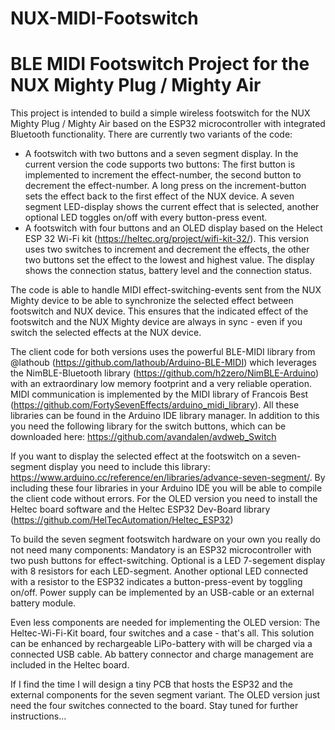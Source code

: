 # NUX-MIDI-Footswitch
# BLE MIDI Footswitch Project for the NUX Mighty Plug / Mighty Air

This project is intended to build a simple wireless footswitch for the NUX Mighty Plug / Mighty Air based on the ESP32 microcontroller with integrated Bluetooth functionality. There are currently two variants of the code:
- A footswitch with two buttons and a seven segment display. In the current version the code supports two buttons: The first button is implemented to increment the effect-number, the second button to decrement the effect-number. A long press on the increment-button sets the effect back to the first effect of the NUX device. A seven segment LED-display shows the current effect that is selected, another optional LED toggles on/off with every button-press event.
- A footswitch with four buttons and an OLED display based on the Helect ESP 32 Wi-Fi kit (https://heltec.org/project/wifi-kit-32/). This version uses two switches to increment and decrement the effects, the other two buttons set the effect to the lowest and highest value. The display shows the connection status, battery level and the connection status.


The code is able to handle MIDI effect-switching-events sent from the NUX Mighty device to be able to synchronize the selected effect between footswitch and NUX device. This ensures that the indicated effect of the footswitch and the NUX Mighty device are always in sync - even if you switch the selected effects at the NUX device.

The client code for both versions uses the powerful BLE-MIDI library from @lathoub (https://github.com/lathoub/Arduino-BLE-MIDI) which leverages the NimBLE-Bluetooth library (https://github.com/h2zero/NimBLE-Arduino) with an extraordinary low memory footprint and a very reliable operation. MIDI communication is implemented by the MIDI library of Francois Best (https://github.com/FortySevenEffects/arduino_midi_library). All these libraries can be found in the Arduino IDE library manager. In addition to this you need the following library for the switch buttons, which can be downloaded here: https://github.com/avandalen/avdweb_Switch

If you want to display the selected effect at the footswitch on a seven-segment display you need to include this library: https://www.arduino.cc/reference/en/libraries/advance-seven-segment/. By including these four libraries in your Arduino IDE you will be able to compile the client code without errors.
For the OLED version you need to install the Heltec board software and the Heltec ESP32 Dev-Board library (https://github.com/HelTecAutomation/Heltec_ESP32)

To build the seven segment footswitch hardware on your own you really do not need many components: Mandatory is an ESP32 microcontroller with two push buttons for effect-switching. Optional is a LED 7-segement display with 8 resistors for each LED-segment. Another optional LED connected with a resistor to the ESP32 indicates a button-press-event by toggling on/off. Power supply can be implemented by an USB-cable or an external battery module.

Even less components are needed for implementing the OLED version: The Heltec-Wi-Fi-Kit board, four switches and a case - that's all. This solution can be enhanced by rechargeable LiPo-battery with will be charged via a connected USB cable. Ab battery connector and charge management are included in the Heltec board.


If I find the time I will design a tiny PCB that hosts the ESP32 and the external components for the seven segment variant. The OLED version just need the four switches connected to the board. Stay tuned for further instructions...

